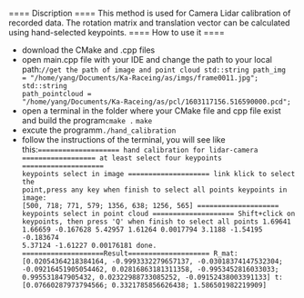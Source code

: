 ==== Discription ====
This method is used for Camera Lidar calibration of recorded data. The rotation matrix and translation vector can be calculated using hand-selected keypoints.
==== How to use it ====
  - download the CMake and .cpp files
  - open main.cpp file with your IDE and change the path to your local path:<code>//get the path of image and point cloud
std::string path_img = "/home/yang/Documents/Ka-Raceing/as/imgs/frame0011.jpg";
std::string path_pointcloud = "/home/yang/Documents/Ka-Raceing/as/pcl/1603117156.516590000.pcd";</code>
  - open a terminal in the folder where your CMake file and cpp file exist and build the program<code>cmake .</code> <code>make</code>
  - excute the programm<code>./hand_calibration</code>
  - follow the instructions of the terminal, you will see like this:<code>==================== hand calibration for lidar-camera ==================
at least select four keypoints
==================== keypoints select in image ====================
link klick to select the point,press any key when finish to select all points
keypoints in image:    [500, 718;
 771, 579;
 1356, 638;
 1256, 565]
==================== keypoints select in point cloud ====================
Shift+click on keypoints, then press 'Q' when finish to select all points
1.69641 1.66659 -0.167628
5.42957 1.61264 0.0017794
3.1188 -1.54195 -0.183674
5.37124 -1.61227 0.00176181
done.
====================Result====================
R_mat: [0.02054364218384164, -0.9993332279657137, -0.03018374147532304;
 -0.09216451905054462, 0.02816863181311358, -0.9953452816033033;
 0.995531847905432, 0.02322988733085252, -0.09152438003391133]
t: [0.07660287973794566;
 0.3321785856626438;
 1.586501982219909]
</code>




